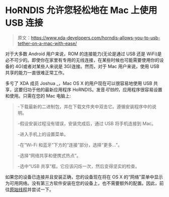 # HoRNDIS 允许您轻松地在 Mac 上使用 USB 连接

> 原文：<https://www.xda-developers.com/horndis-allows-you-to-usb-tether-on-a-mac-with-ease/>

对于大多数 Android 用户来说，ROM 的连接能力(无论是通过 USB 还是 WiFi)是必不可少的。即使你在家里有专用的无线连接，在某些时候也可能需要使用你的设备的 4G(或者对某些人来说是 3G)连接。然而，对于 Mac 用户来说，使用 USB 共享的能力一直很难正常工作。

多亏了 XDA 成员 Joshua _，Mac OS X 的用户现在可以很容易地使用 USB 共享，这要归功于他的最新应用程序 HoRNDIS。发音*可怕的*，应用程序很容易设置和使用。只需在您的 Mac 电脑上:

> -下载最新的二进制包，并在下载文件夹中双击它。遵循安装程序中的说明。
> 
> -假设安装过程没有错误，安装完成后，通过 USB 将手机连接到 Mac。
> 
> -进入手机上的设置菜单。
> 
> -在“Wi-Fi 和蓝牙”下方的“连接”部分，选择“更多…”。
> 
> -选择“网络共享和便携式热点”。
> 
> -选中“USB 共享”框。它应该闪烁一次，然后变得坚实的检查。

如果您的设备已连接并且安装正确，您的设备现在将在 OS X 的“网络”菜单中显示为可用网络。没有第三方软件安装在您的设备上，也不需要额外的配置。因此，前往[原始线程](http://forum.xda-developers.com/showthread.php?t=1991113)并尝试一下。
